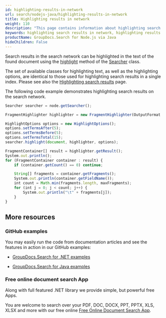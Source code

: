 ```yaml
---
id: highlighting-results-in-network
url: search/nodejs-java/highlighting-results-in-network
title: Highlighting results in network
weight: 110
description: "This page contains information about highlighting search results in the search network."
keywords: highlighting search results in network, highlighting results in distributed index, highlighting results in search network
productName: GroupDocs.Search for Node.js via Java
hideChildren: False
---
```

Search results in the search network can be highlighted in the text of the found document using the [highlight](https://reference.groupdocs.com/search/nodejs-java/com.groupdocs.search.scaling/searcher/#highlight-com.groupdocs.search.scaling.results.NetworkFoundDocument-com.groupdocs.search.highlighters.Highlighter-com.groupdocs.search.options.HighlightOptions-) method of the [Searcher](https://reference.groupdocs.com/search/nodejs-java/com.groupdocs.search.scaling/searcher/) class.

The set of available classes for highlighting text, as well as the highlighting options, are identical to those used for highlighting search results in a single index. Please see also the [Highlighting search results](https://docs.groupdocs.com/search/nodejs-java/highlighting-search-results/) page.

The following code example demonstrates highlighting search results on the search network.

```javascript
Searcher searcher = node.getSearcher();

FragmentHighlighter highlighter = new FragmentHighlighter(OutputFormat.PlainText);

HighlightOptions options = new HighlightOptions();
options.setTermsAfter(5);
options.setTermsBefore(5);
options.setTermsTotal(15);
searcher.highlight(document, highlighter, options);

FragmentContainer[] result = highlighter.getResult();
System.out.println();
for (FragmentContainer container : result) {
    if (container.getCount() == 0) continue;

    String[] fragments = container.getFragments();
    System.out.println(container.getFieldName());
    int count = Math.min(fragments.length, maxFragments);
    for (int j = 0; j < count; j++) {
        System.out.println("\t" + fragments[j]);
    }
}
```

## More resources

### GitHub examples

You may easily run the code from documentation articles and see the features in action in our GitHub examples:

*   [GroupDocs.Search for .NET examples](https://github.com/groupdocs-search/GroupDocs.Search-for-.NET)

*   [GroupDocs.Search for Java examples](https://github.com/groupdocs-search/GroupDocs.Search-for-Java)


### Free online document search App

Along with full featured .NET library we provide simple, but powerful free Apps.

You are welcome to search over your PDF, DOC, DOCX, PPT, PPTX, XLS, XLSX and more with our free online [Free Online Document Search App](https://products.groupdocs.app/search).
